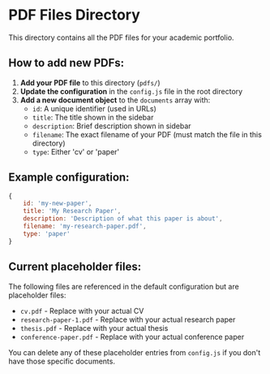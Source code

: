 # PDF Files Directory

This directory contains all the PDF files for your academic portfolio.

## How to add new PDFs:

1. **Add your PDF file** to this directory (`pdfs/`)
2. **Update the configuration** in the `config.js` file in the root directory
3. **Add a new document object** to the `documents` array with:
   - `id`: A unique identifier (used in URLs)
   - `title`: The title shown in the sidebar
   - `description`: Brief description shown in sidebar
   - `filename`: The exact filename of your PDF (must match the file in this directory)
   - `type`: Either 'cv' or 'paper'

## Example configuration:

```javascript
{
    id: 'my-new-paper',
    title: 'My Research Paper',
    description: 'Description of what this paper is about',
    filename: 'my-research-paper.pdf',
    type: 'paper'
}
```

## Current placeholder files:

The following files are referenced in the default configuration but are placeholder files:

- `cv.pdf` - Replace with your actual CV
- `research-paper-1.pdf` - Replace with your actual research paper
- `thesis.pdf` - Replace with your actual thesis
- `conference-paper.pdf` - Replace with your actual conference paper

You can delete any of these placeholder entries from `config.js` if you don't have those specific documents.